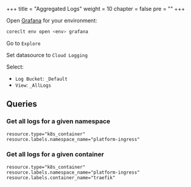 +++
title = "Aggregated Logs"
weight = 10
chapter = false
pre = ""
+++

Open [Grafana](./app-monitoring) for your environment:
```bash
coreclt env open <env> grafana
```

Go to `Explore` 

Set datasource to `Cloud Logging`

Select:
* `Log Bucket`: `_Default`
* `View`: `_AllLogs`

## Queries

### Get all logs for a given namespace

```
resource.type="k8s_container"
resource.labels.namespace_name="platform-ingress"
```

### Get all logs for a given container 

```
resource.type="k8s_container"
resource.labels.namespace_name="platform-ingress"
resource.labels.container_name="traefik"
```
